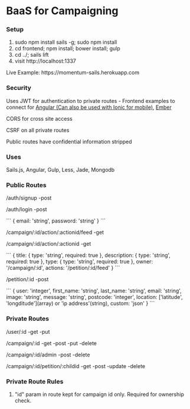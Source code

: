 <h1>BaaS for Campaigning</h1>

<h3>Setup</h3>
<ol>
<li>sudo npm install sails -g; sudo npm install</li>
<li>cd frontend; npm install; bower install; gulp</li>
<li>cd ../; sails lift</li>
<li>visit http://localhost:1337</li>
</ol>

<p>Live Example: https://momentum-sails.herokuapp.com</p>

<h3>Security</h3>
<p>Uses JWT for authentication to private routes - Frontend examples to connect for <a href="https://github.com/sahat/satellizer">Angular (Can also be used with Ionic for mobile)</a>, <a href="https://github.com/jpadilla/ember-cli-simple-auth-token">Ember</a></p>
<p>CORS for cross site access</p>
<p>CSRF on all private routes</p>
<p>Public routes have confidential information stripped</p>

<h3>Uses</h3>
<p>Sails.js, Angular, Gulp, Less, Jade, Mongodb</p>

<h3>Public Routes</h3>
<p>/auth/signup -post</p>
<p>/auth/login -post</p>
```
{
	email: 'string',
	password: 'string'
}
```
<p>/campaign/:id/action/:actionid/feed -get</p>
<p>/campaign/:id/action/:actionid -get</p>
```
{
	title: {
		type: 'string',
		required: true
	},
	description: {
		type: 'string',
		required: true
	},
	type: {
		type: 'string',
		required: true
	},
	owner: '/campaign/:id',
	actions: '/petition/:id/feed'
}
```
<p>/petition/:id -post</p>
```
{
	user: 'integer',
	first_name: 'string',
	last_name: 'string',
	email: 'string',
	image: 'string',
	message: 'string',
    postcode: 'integer',
    location: ['latitude', 'longditude'](array) or 'ip address'(string),
    custom: 'json'
}
```
<!-- <p>/petition/:id/feed -get</p>
```
{
	count: 'integer',
	actions: [
		{
		  	first_name: 'string',
		    last_name: 'string',
		    profile: 'string',
		   	image: 'string',
		    postcode: 'integer',
		    location: ['latitude', 'longditude'](array) or 'ip address'(string),
    		custom: 'json'
		    petition: '/petition/:id'
		}
	]
}
``` -->
<h3>Private Routes</h3>
<p>/user/:id -get -put</p>
<p>/campaign/:id -get -post -put -delete</p>
<p>/campaign/:id/admin -post -delete</p>
<p>/campaign/:id/petition/:childid -get -post -update -delete</p>

<h3>Private Route Rules</h3>
<ol>
<li>"id" param in route kept for campaign id only. Required for ownership check.</li>
</ol>

